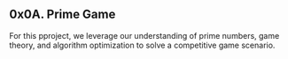 ## 0x0A. Prime Game

For this pproject, we leverage our understanding of prime numbers, game theory, and algorithm optimization to solve a competitive game scenario.
